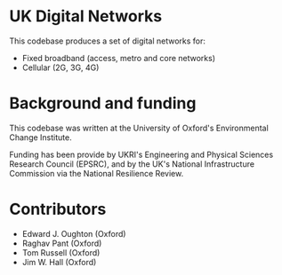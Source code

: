 # UK Digital Networks

This codebase produces a set of digital networks for:

- Fixed broadband (access, metro and core networks)
- Cellular (2G, 3G, 4G)


Background and funding
======================

This codebase was written at the University of Oxford's Environmental Change Institute.

Funding has been provide by UKRI's Engineering and Physical Sciences Research Council (EPSRC),
and by the UK's National Infrastructure Commission via the National Resilience Review.


Contributors
============
- Edward J. Oughton (Oxford)
- Raghav Pant (Oxford)
- Tom Russell (Oxford)
- Jim W. Hall (Oxford)
